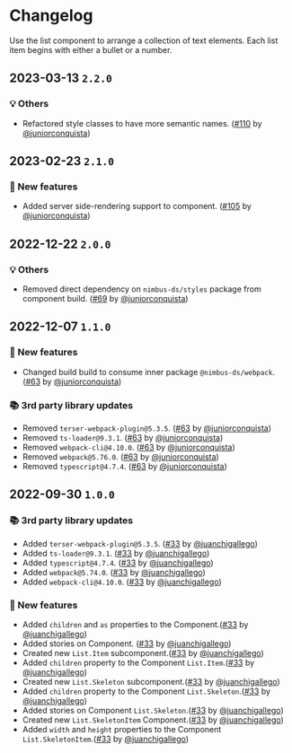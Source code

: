 # Changelog

Use the list component to arrange a collection of text elements. Each list item begins with either a bullet or a number.

## 2023-03-13 `2.2.0`

### 💡 Others

- Refactored style classes to have more semantic names. ([#110](https://github.com/TiendaNube/nimbus-design-system/pull/110) by [@juniorconquista](https://github.com/juniorconquista))

## 2023-02-23 `2.1.0`

### 🎉 New features

- Added server side-rendering support to component. ([#105](https://github.com/TiendaNube/nimbus-design-system/pull/105) by [@juniorconquista](https://github.com/juniorconquista))

## 2022-12-22 `2.0.0`

### 💡 Others

- Removed direct dependency on `nimbus-ds/styles` package from component build. ([#69](https://github.com/TiendaNube/nimbus-design-system/pull/69) by [@juniorconquista](https://github.com/juniorconquista))

## 2022-12-07 `1.1.0`

### 🎉 New features

- Changed build build to consume inner package `@nimbus-ds/webpack`. ([#63](https://github.com/TiendaNube/nimbus-design-system/pull/63) by [@juniorconquista](https://github.com/juniorconquista))

### 📚 3rd party library updates

- Removed `terser-webpack-plugin@5.3.5`. ([#63](https://github.com/TiendaNube/nimbus-design-system/pull/63) by [@juniorconquista](https://github.com/juniorconquista))
- Removed `ts-loader@9.3.1`. ([#63](https://github.com/TiendaNube/nimbus-design-system/pull/63) by [@juniorconquista](https://github.com/juniorconquista))
- Removed `webpack-cli@4.10.0`. ([#63](https://github.com/TiendaNube/nimbus-design-system/pull/63) by [@juniorconquista](https://github.com/juniorconquista))
- Removed `webpack@5.76.0`. ([#63](https://github.com/TiendaNube/nimbus-design-system/pull/63) by [@juniorconquista](https://github.com/juniorconquista))
- Removed `typescript@4.7.4`. ([#63](https://github.com/TiendaNube/nimbus-design-system/pull/63) by [@juniorconquista](https://github.com/juniorconquista))

## 2022-09-30 `1.0.0`

### 📚 3rd party library updates

- Added `terser-webpack-plugin@5.3.5`. ([#33](https://github.com/TiendaNube/nimbus-design-system/pull/33) by [@juanchigallego](https://github.com/juanchigallego))
- Added `ts-loader@9.3.1`. ([#33](https://github.com/TiendaNube/nimbus-design-system/pull/33) by [@juanchigallego](https://github.com/juanchigallego))
- Added `typescript@4.7.4`. ([#33](https://github.com/TiendaNube/nimbus-design-system/pull/33) by [@juanchigallego](https://github.com/juanchigallego))
- Added `webpack@5.74.0`. ([#33](https://github.com/TiendaNube/nimbus-design-system/pull/33) by [@juanchigallego](https://github.com/juanchigallego))
- Added `webpack-cli@4.10.0`. ([#33](https://github.com/TiendaNube/nimbus-design-system/pull/33) by [@juanchigallego](https://github.com/juanchigallego))

### 🎉 New features

- Added `children` and `as` properties to the Component.([#33](https://github.com/TiendaNube/nimbus-design-system/pull/33) by [@juanchigallego](https://github.com/juanchigallego))
- Added stories on Component. ([#33](https://github.com/TiendaNube/nimbus-design-system/pull/33) by [@juanchigallego](https://github.com/juanchigallego))
- Created new `List.Item` subcomponent.([#33](https://github.com/TiendaNube/nimbus-design-system/pull/33) by [@juanchigallego](https://github.com/juanchigallego))
- Added `children` property to the Component `List.Item`.([#33](https://github.com/TiendaNube/nimbus-design-system/pull/33) by [@juanchigallego](https://github.com/juanchigallego))
- Created new `List.Skeleton` subcomponent.([#33](https://github.com/TiendaNube/nimbus-design-system/pull/33) by [@juanchigallego](https://github.com/juanchigallego))
- Added `children` property to the Component `List.Skeleton`.([#33](https://github.com/TiendaNube/nimbus-design-system/pull/33) by [@juanchigallego](https://github.com/juanchigallego))
- Added stories on Component `List.Skeleton`.([#33](https://github.com/TiendaNube/nimbus-design-system/pull/33) by [@juanchigallego](https://github.com/juanchigallego))
- Created new `List.SkeletonItem` Component.([#33](https://github.com/TiendaNube/nimbus-design-system/pull/33) by [@juanchigallego](https://github.com/juanchigallego))
- Added `width` and `height` properties to the Component `List.SkeletonItem`.([#33](https://github.com/TiendaNube/nimbus-design-system/pull/33) by [@juanchigallego](https://github.com/juanchigallego))
